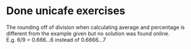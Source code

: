 # Done unicafe exercises

The rounding off of division when calculating average and percentage is different from the example given but no solution was found online.\
E.g. 6/9 = 0.666...6 instead of 0.6666...7

